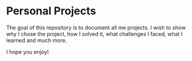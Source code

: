 # Personal Projects

The goal of this repository is to document all me projects. I wish to show why I chose the project, how I solved it, what challenges I faced, what I learned and much more.

I hope you enjoy!

